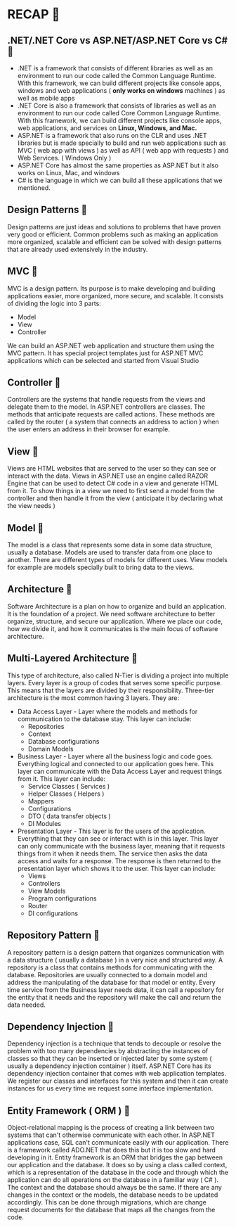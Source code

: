 # RECAP 🍉

## .NET/.NET Core vs ASP.NET/ASP.NET Core vs C# 🔹

- .NET is a framework that consists of different libraries as well as an environment to run our code called the Common Language Runtime. With this framework, we can build different projects like console apps, windows and web applications ( **only works on windows** machines ) as well as mobile apps
- .NET Core is also a framework that consists of libraries as well as an environment to run our code called Core Common Language Runtime. With this framework, we can build different projects like console apps, web applications, and services on **Linux, Windows, and Mac.**
- ASP.NET is a framework that also runs on the CLR and uses .NET libraries but is made specially to build and run web applications such as MVC ( web app with views ) as well as API ( web app with requests ) and Web Services. ( Windows Only )
- ASP.NET Core has almost the same properties as ASP.NET but it also works on Linux, Mac, and windows
- C# is the language in which we can build all these applications that we mentioned.

## Design Patterns 🔹

Design patterns are just ideas and solutions to problems that have proven very good or efficient. Common problems such as making an application more organized, scalable and efficient can be solved with design patterns that are already used extensively in the industry.

## MVC 🔹

MVC is a design pattern. Its purpose is to make developing and building applications easier, more organized, more secure, and scalable. It consists of dividing the logic into 3 parts:

- Model
- View
- Controller

We can build an ASP.NET web application and structure them using the MVC pattern. It has special project templates just for ASP.NET MVC applications which can be selected and started from Visual Studio

## Controller 🔹

Controllers are the systems that handle requests from the views and delegate them to the model. In ASP.NET controllers are classes. The methods that anticipate requests are called actions. These methods are called by the router ( a system that connects an address to action ) when the user enters an address in their browser for example.

## View 🔹

Views are HTML websites that are served to the user so they can see or interact with the data. Views in ASP.NET use an engine called RAZOR Engine that can be used to detect C# code in a view and generate HTML from it. To show things in a view we need to first send a model from the controller and then handle it from the view ( anticipate it by declaring what the view needs )

## Model 🔹

The model is a class that represents some data in some data structure, usually a database. Models are used to transfer data from one place to another. There are different types of models for different uses. View models for example are models specially built to bring data to the views.

## Architecture 🔹

Software Architecture is a plan on how to organize and build an application. It is the foundation of a project. We need software architecture to better organize, structure, and secure our application. Where we place our code, how we divide it, and how it communicates is the main focus of software architecture.

## Multi-Layered Architecture 🔹

This type of architecture, also called N-Tier is dividing a project into multiple layers. Every layer is a group of codes that serves some specific purpose. This means that the layers are divided by their responsibility. Three-tier architecture is the most common having 3 layers. They are:

- Data Access Layer - Layer where the models and methods for communication to the database stay. This layer can include:
  - Repositories
  - Context
  - Database configurations
  - Domain Models
- Business Layer - Layer where all the business logic and code goes. Everything logical and connected to our application goes here. This layer can communicate with the Data Access Layer and request things from it. This layer can include:
  - Service Classes ( Services )
  - Helper Classes ( Helpers )
  - Mappers
  - Configurations
  - DTO ( data transfer objects )
  - DI Modules
- Presentation Layer - This layer is for the users of the application. Everything that they can see or interact with is in this layer. This layer can only communicate with the business layer, meaning that it requests things from it when it needs them. The service then asks the data access and waits for a response. The response is then returned to the presentation layer which shows it to the user. This layer can include:
  - Views
  - Controllers
  - View Models
  - Program configurations
  - Router
  - DI configurations

## Repository Pattern 🔹

A repository pattern is a design pattern that organizes communication with a data structure ( usually a database ) in a very nice and structured way. A repository is a class that contains methods for communicating with the database. Repositories are usually connected to a domain model and address the manipulating of the database for that model or entity. Every time service from the Business layer needs data, it can call a repository for the entity that it needs and the repository will make the call and return the data needed.

## Dependency Injection 🔹

Dependency injection is a technique that tends to decouple or resolve the problem with too many dependencies by abstracting the instances of classes so that they can be inserted or injected later by some system ( usually a dependency injection container ) itself. ASP.NET Core has its dependency injection container that comes with web application templates. We register our classes and interfaces for this system and then it can create instances for us every time we request some interface implementation.

## Entity Framework ( ORM ) 🔹

Object-relational mapping is the process of creating a link between two systems that can't otherwise communicate with each other. In ASP.NET applications case, SQL can't communicate easily with our application. There is a framework called ADO.NET that does this but it is too slow and hard developing in it. Entity framework is an ORM that bridges the gap between our application and the database. It does so by using a class called context, which is a representation of the database in the code and through which the application can do all operations on the database in a familiar way ( C# ). The context and the database should always be the same. If there are any changes in the context or the models, the database needs to be updated accordingly. This can be done through migrations, which are change request documents for the database that maps all the changes from the code.
